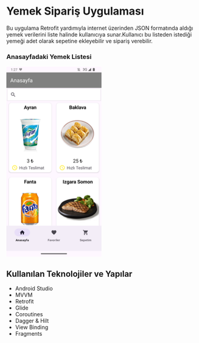 # Yemek Sipariş Uygulaması
Bu uygulama Retrofit yardımıyla internet üzerinden JSON formatında aldığı yemek verilerini liste halinde kullanıcıya sunar.Kullanıcı bu listeden istediği yemeği adet olarak sepetine ekleyebilir ve sipariş verebilir.
### Anasayfadaki Yemek Listesi
<img src="https://github.com/ByStag/Food-Order-App/blob/main/app/src/main/res/drawable/anasayfa.png" width="250">


## Kullanılan Teknolojiler ve Yapılar
- Android Studio
- MVVM
- Retrofit
- Glide
- Coroutines
- Dagger & Hilt
- View Binding
- Fragments
